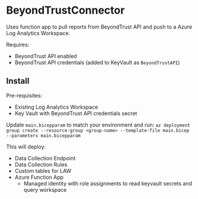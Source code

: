 # BeyondTrustConnector

Uses function app to pull reports from BeyondTrust API and push to a Azure Log Analytics Workspace.

Requires:
- BeyondTrust API enabled
- BeyondTrust API credentials (added to KeyVault as `BeyondTrustAPI`)

## Install

Pre-requisites:
- Existing Log Analytics Workspace
- Key Vault with BeyondTrust API credentials secret

Update `main.bicepparam` to match your environment and run: `az deployment group create --resource-group <group-name> --template-file main.bicep --parameters main.bicepparam`

This will deploy:
- Data Collection Endpoint
- Data Collection Rules
- Custom tables for LAW
- Azure Function App
  - Managed identity with role assignments to read keyvault secrets and query workspace
 
